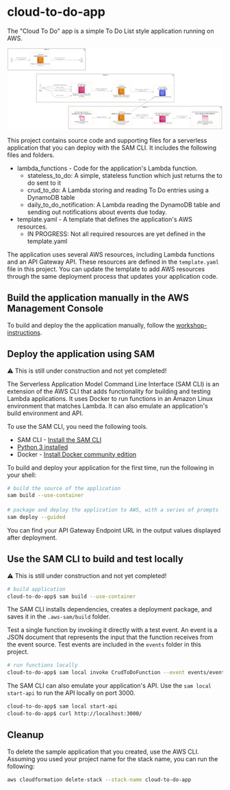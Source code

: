 # cloud-to-do-app

The "Cloud To Do" app is a simple To Do List style application running on AWS.

![aws-architecture](docs/rendered/aws-architecture.png)

This project contains source code and supporting files for a serverless application that you can deploy with the SAM CLI. It includes the following files and folders.
- lambda_functions - Code for the application's Lambda function.
  - stateless_to_do: A simple, stateless function which just returns the to do sent to it
  - crud_to_do: A Lambda storing and reading To Do entries using a DynamoDB table
  - daily_to_do_notification: A Lambda reading the DynamoDB table and sending out notifications about events due today.
- template.yaml - A template that defines the application's AWS resources.
  - IN PROGRESS: Not all required resources are yet defined in the template.yaml

The application uses several AWS resources, including Lambda functions and an API Gateway API. These resources are defined in the `template.yaml` file in this project. You can update the template to add AWS resources through the same deployment process that updates your application code.

## Build the application manually in the AWS Management Console
To build and deploy the the application manually, follow the [workshop-instructions](./docs/workshop-instructions.md).

## Deploy the application using SAM

:warning: This is still under construction and not yet completed!

The Serverless Application Model Command Line Interface (SAM CLI) is an extension of the AWS CLI that adds functionality for building and testing Lambda applications. It uses Docker to run  functions in an Amazon Linux environment that matches Lambda. It can also emulate an application's build environment and API.

To use the SAM CLI, you need the following tools.

* SAM CLI - [Install the SAM CLI](https://docs.aws.amazon.com/serverless-application-model/latest/developerguide/serverless-sam-cli-install.html)
* [Python 3 installed](https://www.python.org/downloads/)
* Docker - [Install Docker community edition](https://hub.docker.com/search/?type=edition&offering=community)

To build and deploy your application for the first time, run the following in your shell:

```bash
# build the source of the application
sam build --use-container

# package and deploy the application to AWS, with a series of prompts
sam deploy --guided
```

You can find your API Gateway Endpoint URL in the output values displayed after deployment.

## Use the SAM CLI to build and test locally

:warning: This is still under construction and not yet completed!

```bash
# build application
cloud-to-do-app$ sam build --use-container
```

The SAM CLI installs dependencies, creates a deployment package, and saves it in the `.aws-sam/build` folder.

Test a single function by invoking it directly with a test event. An event is a JSON document that represents the input that the function receives from the event source. Test events are included in the `events` folder in this project.

```bash
# run functions locally
cloud-to-do-app$ sam local invoke CrudToDoFunction --event events/event.json
```

The SAM CLI can also emulate your application's API. Use the `sam local start-api` to run the API locally on port 3000.

```bash
cloud-to-do-app$ sam local start-api
cloud-to-do-app$ curl http://localhost:3000/
```

## Cleanup

To delete the sample application that you created, use the AWS CLI. Assuming you used your project name for the stack name, you can run the following:

```bash
aws cloudformation delete-stack --stack-name cloud-to-do-app
```

